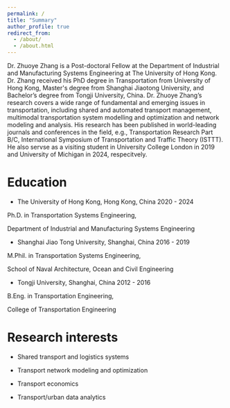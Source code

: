 ```yaml
---
permalink: /
title: "Summary"
author_profile: true
redirect_from: 
  - /about/
  - /about.html
---
```


Dr. Zhuoye Zhang is a Post-doctoral Fellow at the Department of Industrial and Manufacturing Systems Engineering at The University of Hong Kong. Dr. Zhang received his PhD degree in Transportation from University of Hong Kong, Master's degree from Shanghai Jiaotong University, and Bachelor’s degree from Tongji University, China. Dr. Zhuoye Zhang’s research covers a wide range of fundamental and emerging issues in transportation, including shared and automated transport management, multimodal transportation system modelling and optimization and network modeling and analysis. His research has been published in world-leading journals and conferences in the field, e.g., Transportation Research Part B/C, International Symposium of Transportation and Traffic Theory (ISTTT). He also servse as a visiting student in University College London in 2019 and University of Michigan in 2024, respecitvely. 


Education
======

* The University of Hong Kong, Hong Kong, China 2020 - 2024

Ph.D. in Transportation Systems Engineering, 

Department of Industrial and Manufacturing Systems Engineering

* Shanghai Jiao Tong University, Shanghai, China 2016 - 2019

M.Phil. in Transportation Systems Engineering, 

School of Naval Architecture, Ocean and Civil Engineering

* Tongji University, Shanghai, China 2012 - 2016

B.Eng. in Transportation Engineering, 

College of Transportation Engineering


Research interests
======
  * Shared transport and logistics systems

  * Transport network modeling and optimization

  * Transport economics

  * Transport/urban data analytics





